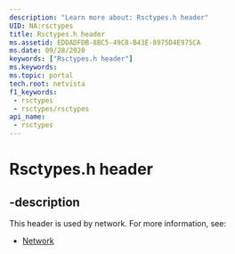 ```yaml
---
description: "Learn more about: Rsctypes.h header"
UID: NA:rsctypes
title: Rsctypes.h header
ms.assetid: EDDADFDB-8BC5-49C8-B43E-8975D4E975CA
ms.date: 09/28/2020
keywords: ["Rsctypes.h header"]
ms.keywords: 
ms.topic: portal
tech.root: netvista
f1_keywords:
 - rsctypes
 - rsctypes/rsctypes
api_name:
 - rsctypes
---
```


# Rsctypes.h header


## -description

This header is used by network. For more information, see:

- [Network](../_netvista/index.md)

